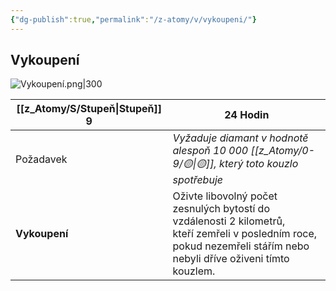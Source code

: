 ```yaml
---
{"dg-publish":true,"permalink":"/z-atomy/v/vykoupeni/"}
---
```


## Vykoupení
![Vykoupení.png|300](/img/user/z_img/Vykoupen%C3%AD.png)

| [[z_Atomy/S/Stupeň\|Stupeň]] 9  | 24 Hodin                                                                                                                                                                 |
| ------------- | ------------------------------------------------------------------------------------------------------------------------------------------------------------------------ |
| Požadavek     | *Vyžaduje diamant v hodnotě alespoň 10 000 [[z_Atomy/0-9/🟡\|🟡]], který toto kouzlo spotřebuje*                                                                                         |
| **Vykoupení** | Oživte libovolný počet zesnulých bytostí do vzdálenosti 2 kilometrů, <br>kteří zemřeli v posledním roce, pokud nezemřeli stářím nebo nebyli dříve oživeni tímto kouzlem. |
